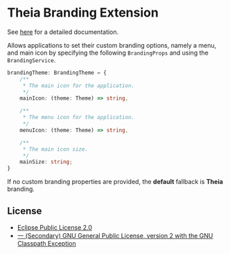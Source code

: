# Theia Branding Extension

See [here](https://www.theia-ide.org/doc/index.html) for a detailed documentation.

Allows applications to set their custom branding options, namely a menu, and main icon by
specifying the following `BrandingProps` and using the `BrandingService`.

```ts
brandingTheme: BrandingTheme = {
    /**
     * The main icon for the application.
     */
    mainIcon: (theme: Theme) => string,

    /**
     * The menu icon for the application.
     */
    menuIcon: (theme: Theme) => string,

    /**
     * The main icon size.
     */
    mainSize: string;
}
```

If no custom branding properties are provided, the **default** fallback is **Theia** branding.

## License
- [Eclipse Public License 2.0](http://www.eclipse.org/legal/epl-2.0/)
- [一 (Secondary) GNU General Public License, version 2 with the GNU Classpath Exception](https://projects.eclipse.org/license/secondary-gpl-2.0-cp)
